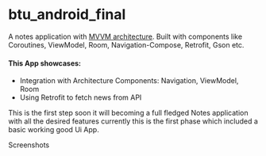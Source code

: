 # btu_android_final

A notes application with [MVVM architecture](https://developer.android.com/jetpack/guide).
Built with components like Coroutines, ViewModel, Room, Navigation-Compose, Retrofit, Gson etc.


#### This App showcases:

* Integration with Architecture Components: Navigation, ViewModel, Room
* Using Retrofit to fetch news from API


This is the first step soon it will becoming a full fledged Notes application with all the desired features
currently this is the first phase which included a basic working good Ui App.

Screenshots
